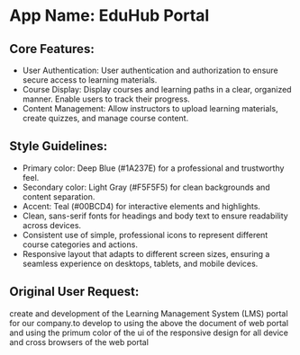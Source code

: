 # **App Name**: EduHub Portal

## Core Features:

- User Authentication: User authentication and authorization to ensure secure access to learning materials.
- Course Display: Display courses and learning paths in a clear, organized manner. Enable users to track their progress.
- Content Management: Allow instructors to upload learning materials, create quizzes, and manage course content.

## Style Guidelines:

- Primary color: Deep Blue (#1A237E) for a professional and trustworthy feel.
- Secondary color: Light Gray (#F5F5F5) for clean backgrounds and content separation.
- Accent: Teal (#00BCD4) for interactive elements and highlights.
- Clean, sans-serif fonts for headings and body text to ensure readability across devices.
- Consistent use of simple, professional icons to represent different course categories and actions.
- Responsive layout that adapts to different screen sizes, ensuring a seamless experience on desktops, tablets, and mobile devices.

## Original User Request:
create and development of the Learning Management System (LMS) portal for our
company.to develop to using  the above the document of web portal and using the primum color of the ui of the responsive design for all device and cross browsers of the web portal
  